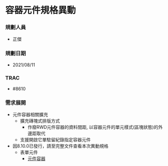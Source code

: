 # 容器元件規格異動

### <div id="user">規劃人員</div>
* 正傑

### <div id="updatedate">規劃日期</div>
* 2021/08/11

### <div id="trac">TRAC</div>
* #8610

### <div id="requirement">需求展開</div>
* 元件容器相關擴充
    * 擴充磚塊式排版方式
        * 作廢RWD元件容器的資料間距, 以容器元件的單元樣式(區塊狀態)的外邊距取代
    * 支援開啟它單駐留紀錄指定容器元件
* 因8.10.0已發行，請至完整文件查看本次異動規格
    * 表單元件
        * [元件容器](../../../RTE/SYSTEM/FORM/ctrl_container/README.md)    
